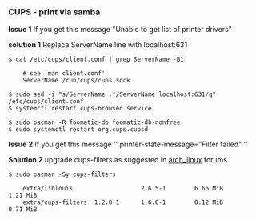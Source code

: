 ### CUPS - print via samba

**Issue 1**
If you get this message "Unable to get list of printer drivers"

**solution 1**
Replace ServerName line with localhost:631

    $ cat /etc/cups/client.conf | grep ServerName -B1

        # see 'man client.conf'
        ServerName /run/cups/cups.sock 

    $ sudo sed -i "s/ServerName .*/ServerName localhost:631/g" /etc/cups/client.conf
    $ systemctl restart cups-browsed.service

    $ sudo pacman -R foomatic-db foomatic-db-nonfree
    $ sudo systemctl restart org.cups.cupsd

**Issue 2**
If you get this message '' printer-state-message="Filter failed" ''

**Solution 2**
upgrade cups-filters as suggested in [arch_linux] forums. 

    $ sudo pacman -Sy cups-filters
        
        extra/liblouis                   2.6.5-1        6.66 MiB       1.21 MiB
        extra/cups-filters  1.2.0-1      1.6.0-1        0.12 MiB       0.71 MiB


[arch_linux]: <[https://bbs.archlinux.org/viewtopic.php?id=179572>

